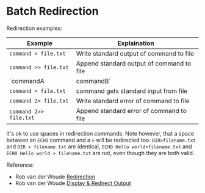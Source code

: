 # Batch Redirection

Redirection examples:

| Example              | Explaination                                                       |
|----------------------|--------------------------------------------------------------------|
| `command > file.txt`   | Write standard output of command to file                           |
| `command >> file.txt`  | Append standard output of command to file                          |
| `commandA | commandB`  | Redirect standard output of commandA to standard input of commandB |
| `command < file.txt`   | command gets standard input from file                              |
| `command 2> file.txt`  | Write standard error of command to file                            |
| `command 2>> file.txt` | Append standard error of command to file                           |

It's ok to use spaces in redirection commands. Note however, that a space between an `ECHO` command and a `>` will be redirected too. `DIR>filename.txt` and `DIR > filename.txt` are identical, `ECHO Hello world>filename.txt` and `ECHO Hello world > filename.txt` are not, even though they are both valid.


Reference:
- Rob van der Woude [Redirection](http://www.robvanderwoude.com/redirection.php)
- Rob van der Woude [Display & Redirect Output](http://www.robvanderwoude.com/battech_redirection.php)